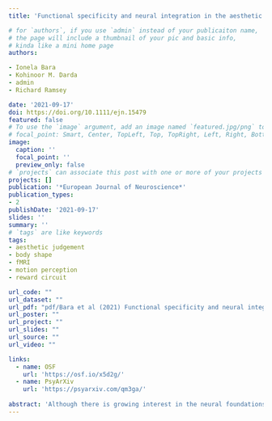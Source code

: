 ```yaml
---
title: 'Functional specificity and neural integration in the aesthetic appreciation of artworks with implied motion'

# for `authors`, if you use `admin` instead of your publicaiton name,
# the page will include a thumbnail of your pic and basic info,
# kinda like a mini home page
authors:

- Ionela Bara 
- Kohinoor M. Darda
- admin
- Richard Ramsey

date: '2021-09-17'
doi: https://doi.org/10.1111/ejn.15479
featured: false
# To use the `image` argument, add an image named `featured.jpg/png` to your page's folder.
# focal_point: Smart, Center, TopLeft, Top, TopRight, Left, Right, BottomLeft, Bottom, BottomRight.
image:
  caption: ''
  focal_point: ''
  preview_only: false
# `projects` can associate this post with one or more of your projects
projects: []
publication: '*European Journal of Neuroscience*'
publication_types:
- 2
publishDate: '2021-09-17'
slides: ''
summary: ''
# `tags` are like keywords
tags:
- aesthetic judgement
- body shape
- fMRI
- motion perception
- reward circuit

url_code: ""
url_dataset: ""
url_pdf: "pdf/Bara et al (2021) Functional specificity and neural integration in the aesthetic appreciation of artworks with implied motion.pdf"
url_poster: ""
url_project: ""
url_slides: ""
url_source: ""
url_video: ""

links:
  - name: OSF
    url: 'https://osf.io/x5d2g/'
  - name: PsyArXiv
    url: 'https://psyarxiv.com/qm3ga/'    
    
abstract: 'Although there is growing interest in the neural foundations of aesthetic experience, it remains unclear how particular mental subsystems (e.g. perceptual, affective and cognitive) are involved in different types of aesthetic judgements. Here, we use fMRI to investigate the involvement of different neural networks during aesthetic judgements of visual artworks with implied motion cues. First, a behavioural experiment $(N = 45)$ confirmed a preference for paintings with implied motion over static cues. Subsequently, in a preregistered fMRI experiment $(N = 27)$, participants made aesthetic and motion judgements towards paintings representing human bodies in dynamic and static postures. Using functional region-of-interest and Bayesian multilevel modelling approaches, we provide no compelling evidence for unique sensitivity within or between neural systems associated with body perception, motion and affective processing during the aesthetic evaluation of paintings with implied motion. However, we show suggestive evidence that motion and body-selective systems may integrate signals via functional connections with a separate neural network in dorsal parietal cortex, which may act as a relay or integration site. Our findings clarify the roles of basic visual and affective brain circuitry in evaluating a central aesthetic feature—implied motion—while also pointing towards promising future research directions, which involve modelling aesthetic preferences as hierarchical interplay between visual and affective circuits and integration processes in frontoparietal cortex.'
---
```


